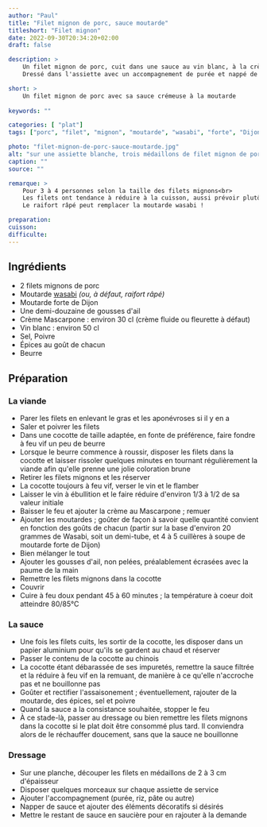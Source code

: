 ```yaml
---
author: "Paul"
title: "Filet mignon de porc, sauce moutarde"
titleshort: "Filet mignon"
date: 2022-09-30T20:34:20+02:00
draft: false

description: >
    Un filet mignon de porc, cuit dans une sauce au vin blanc, à la crème et à la moutarde.<br>
    Dressé dans l'assiette avec un accompagnement de purée et nappé de sauce, c'est un régal pour les convives.

short: >
    Un filet mignon de porc avec sa sauce crémeuse à la moutarde
    
keywords: ""

categories: [ "plat"]
tags: ["porc", "filet", "mignon", "moutarde", "wasabi", "forte", "Dijon", "crème", "ail", "vin blanc", "viande", "mascarpone", "purée"]

photo: "filet-mignon-de-porc-sauce-moutarde.jpg"
alt: "sur une assiette blanche, trois médaillons de filet mignon de porc, nappés d'une sauce brun foncé ; en arrière plan, du riz présenté sous forme de cylindre, quelques feuilles de cerfeuil en décoration"
caption: ""
source: ""

remarque: >
    Pour 3 à 4 personnes selon la taille des filets mignons<br>
    Les filets ont tendance à réduire à la cuisson, aussi prévoir plutôt large<br>
    Le raifort râpé peut remplacer la moutarde wasabi !

preparation: 
cuisson: 
difficulte:
---
```



## Ingrédients
- 2 filets mignons de porc
- Moutarde [wasabi](https://fr.wikipedia.org/wiki/Wasabi) *(ou, à défaut, raifort râpé)*
- Moutarde forte de Dijon
- Une demi-douzaine de gousses d'ail
- Crème Mascarpone : environ 30 cl (crème fluide ou fleurette à défaut)
- Vin blanc : environ 50 cl
- Sel, Poivre
- Épices au goût de chacun
- Beurre
## Préparation
### La viande
- Parer les filets en enlevant le gras et les aponévroses si il y en a
- Saler et poivrer les filets
- Dans une cocotte de taille adaptée, en fonte de préférence, faire fondre à feu vif un peu de beurre
- Lorsque le beurre commence à roussir, disposer les filets dans la cocotte et laisser rissoler quelques minutes en tournant régulièrement la viande afin qu'elle prenne une jolie coloration brune
- Retirer les filets mignons et les réserver
- La cocotte toujours à feu vif, verser le vin et le flamber
- Laisser le vin à ébullition et le faire réduire d'environ 1/3 à 1/2 de sa valeur initiale
- Baisser le feu et ajouter la crème au Mascarpone ; remuer
- Ajouter les moutardes ; goûter de façon à savoir quelle quantité convient en fonction des goûts de chacun (partir sur la base d'environ 20 grammes de Wasabi, soit un demi-tube, et 4 à 5 cuillères à soupe de moutarde forte de Dijon)
- Bien mélanger le tout
- Ajouter les gousses d'ail, non pelées, préalablement écrasées avec la paume de la main
- Remettre les filets mignons dans la cocotte
- Couvrir
- Cuire à feu doux pendant 45 à 60 minutes ; la température à coeur doit atteindre 80/85°C
### La sauce
- Une fois les filets cuits, les sortir de la cocotte, les disposer dans un papier aluminium pour qu'ils se gardent au chaud et réserver
- Passer le contenu de la cocotte au chinois
- La cocotte étant débarassée de ses impuretés, remettre la sauce filtrée et la réduire à feu vif en la remuant, de manière à ce qu'elle n'accroche pas et ne bouillonne pas
- Goûter et rectifier l'assaisonement ; éventuellement, rajouter de la moutarde, des épices, sel et poivre
- Quand la sauce a la consistance souhaitée, stopper le feu
- À ce stade-là, passer au dressage ou bien remettre les filets mignons dans la cocotte si le plat doit être consommé plus tard. Il conviendra alors de le réchauffer doucement, sans que la sauce ne bouillonne
### Dressage
- Sur une planche, découper les filets en médaillons de 2 à 3 cm d'épaisseur
- Disposer quelques morceaux sur chaque assiette de service
- Ajouter l'accompagnement (purée, riz, pâte ou autre)
- Napper de sauce et ajouter des éléments décoratifs si désirés
- Mettre le restant de sauce en saucière pour en rajouter à la demande
